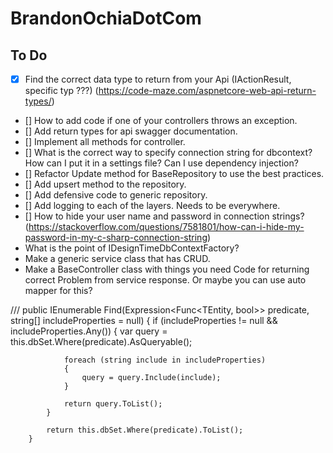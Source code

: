 # BrandonOchiaDotCom

## To Do
* [X] Find the correct data type to return from your Api (IActionResult, specific typ ???) (https://code-maze.com/aspnetcore-web-api-return-types/)
* [] How to add code if one of your controllers throws an exception.
* [] Add return types for api swagger documentation.
* [] Implement all methods for controller.
* [] What is the correct way to specify connection string for dbcontext? How can I put it in a settings file? Can I use dependency injection?
* [] Refactor Update method for BaseRepository to use the best practices.
* [] Add upsert method to the repository.
* [] Add defensive code to generic repository.
* [] Add logging to each of the layers. Needs to be everywhere.
* [] How to hide your user name and password in connection strings? (https://stackoverflow.com/questions/7581801/how-can-i-hide-my-password-in-my-c-sharp-connection-string)
* What is the point of IDesignTimeDbContextFactory?
* Make a generic service class that has CRUD.
* Make a BaseController class with things you need Code for returning correct Problem from service response. Or maybe you can use auto mapper for this?



/// <inheritdoc/>
        public IEnumerable<TEntity> Find(Expression<Func<TEntity, bool>> predicate, string[] includeProperties = null)
        {
            if (includeProperties != null && includeProperties.Any())
            {
                var query = this.dbSet.Where(predicate).AsQueryable();

                foreach (string include in includeProperties)
                {
                    query = query.Include(include);
                }

                return query.ToList();
            }

            return this.dbSet.Where(predicate).ToList();
        }
